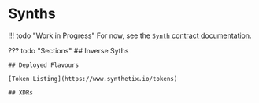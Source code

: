 # Synths

!!! todo "Work in Progress"
    For now, see the [`Synth` contract documentation](../contracts/Synth).

??? todo "Sections"
    ## Inverse Syths

    ## Deployed Flavours

    [Token Listing](https://www.synthetix.io/tokens)

    ## XDRs
